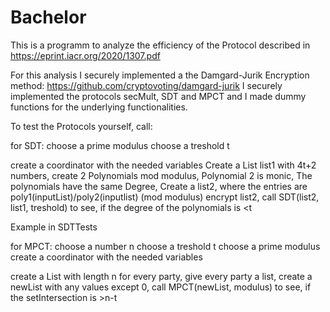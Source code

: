 # Bachelor

This is a programm to analyze the efficiency of the Protocol described in https://eprint.iacr.org/2020/1307.pdf

For this analysis I securely implemented a the Damgard-Jurik Encryption method: https://github.com/cryptovoting/damgard-jurik
I securely implemented the protocols secMult, SDT and MPCT and I made dummy functions for the underlying functionalities.

To test the Protocols yourself, call:

for SDT:
choose a prime modulus
choose a treshold t

create a coordinator with the needed variables
Create a List list1 with 4t+2 numbers,
create 2 Polynomials mod modulus,
Polynomial 2 is monic,
The polynomials have the same Degree,
Create a list2, where the entries are poly1(inputList)/poly2(inputlist) (mod modulus)
encrypt list2,
call SDT(list2, list1, treshold) to see, if the degree of the polynomials is <t

Example in SDTTests

for MPCT:
choose a number n
choose a treshold t
choose a prime modulus
create a coordinator with the needed variables

create a List with length n for every party,
give every party a list,
create a newList with any values except 0,
call MPCT(newList, modulus) to see, if the setIntersection is >n-t


